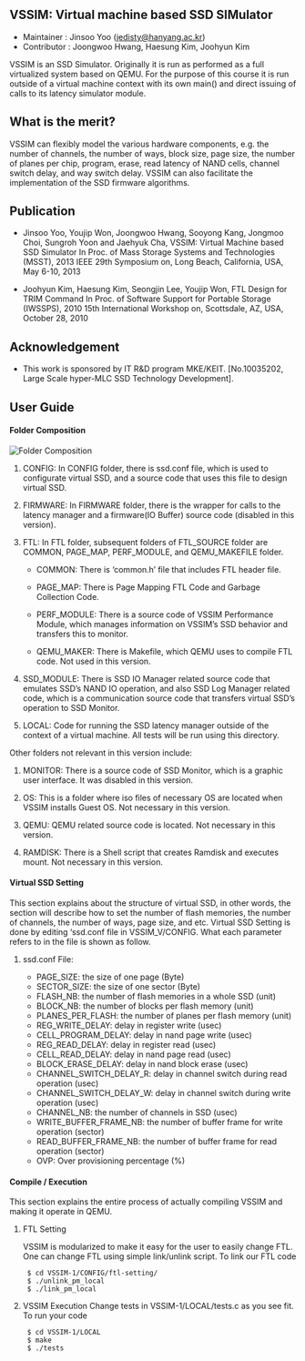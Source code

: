 VSSIM: Virtual machine based SSD SIMulator
-----
* Maintainer : Jinsoo Yoo (jedisty@hanyang.ac.kr)
* Contributor : Joongwoo Hwang, Haesung Kim, Joohyun Kim 

VSSIM is an SSD Simulator. Originally it is run as performed as a full virtualized system based on QEMU. For the purpose of this course it is run outside of a virtual machine context with its own main() and direct issuing of calls to its latency simulator module.

What is the merit?
-----
VSSIM can flexibly model the various hardware components, e.g. the number of channels, the number of ways, block size, page size, the number of planes per chip, program, erase, read latency of NAND cells, channel switch delay, and way switch delay. VSSIM can also facilitate the implementation of the SSD firmware algorithms. 

Publication
-----
* Jinsoo Yoo, Youjip Won, Joongwoo Hwang, Sooyong Kang, Jongmoo Choi, Sungroh Yoon and Jaehyuk Cha, VSSIM: Virtual Machine based SSD Simulator In Proc. of Mass Storage Systems and Technologies (MSST), 2013 IEEE 29th Symposium on, Long Beach, California, USA, May 6-10, 2013

* Joohyun Kim, Haesung Kim, Seongjin Lee, Youjip Won, FTL Design for TRIM Command In Proc. of Software Support for Portable Storage (IWSSPS), 2010 15th International Workshop on, Scottsdale, AZ, USA, October 28, 2010

Acknowledgement
-----
* This work is sponsored by IT R&D program MKE/KEIT. [No.10035202, Large Scale hyper-MLC SSD Technology Development].

User Guide
-----

#### Folder Composition

![Folder Composition]( http://dmclab.hanyang.ac.kr/wikidata/img/folder_arch_git.jpg)

1. CONFIG: In CONFIG folder, there is ssd.conf file, which is used to configurate virtual SSD, and a source code that uses this file to design virtual SSD.

2. FIRMWARE: In FIRMWARE folder, there is the wrapper for calls to the latency manager and a firmware(IO Buffer) source code (disabled in this version). 

3. FTL: In FTL folder, subsequent folders of FTL_SOURCE folder are COMMON, PAGE_MAP, PERF_MODULE, and QEMU_MAKEFILE folder.

    * COMMON: There is ‘common.h’ file that includes FTL header file.

    * PAGE_MAP: There is Page Mapping FTL Code and Garbage Collection Code.

    * PERF_MODULE: There is a source code of VSSIM Performance Module, which manages information on VSSIM’s SSD behavior and transfers this to monitor.

    * QEMU_MAKER: There is Makefile, which QEMU uses to compile FTL code. Not used in this version.

4. SSD_MODULE: There is SSD IO Manager related source code that emulates SSD’s NAND IO operation, and also SSD Log Manager related code, which is a communication source code that transfers virtual SSD’s operation to SSD Monitor. 

5. LOCAL: Code for running the SSD latency manager outside of the context of a virtual machine. All tests will be run using this directory.

Other folders not relevant in this version include:

1. MONITOR: There is a source code of SSD Monitor, which is a graphic user interface. It was disabled in this version.

2. OS: This is a folder where iso files of necessary OS are located when VSSIM installs Guest OS. Not necessary in this version.

3. QEMU: QEMU related source code is located. Not necessary in this version.

4. RAMDISK: There is a Shell script that creates Ramdisk and executes mount. Not necessary in this version.

#### Virtual SSD Setting

This section explains about the structure of virtual SSD, in other words, the section will describe how to set the number of flash memories, the number of channels, the number of ways, page size, and etc. Virtual SSD Setting is done by editing ‘ssd.conf file in VSSIM_V/CONFIG. What each parameter refers to in the file is shown as follow.

1. ssd.conf File:

    - PAGE_SIZE: the size of one page (Byte)
    - SECTOR_SIZE: the size of one sector (Byte)
    - FLASH_NB: the number of flash memories in a whole SSD (unit)
    - BLOCK_NB: the number of blocks per flash memory (unit)
    - PLANES_PER_FLASH: the number of planes per flash memory (unit)
    - REG_WRITE_DELAY: delay in register write (usec)
    - CELL_PROGRAM_DELAY: delay in nand page write (usec)
    - REG_READ_DELAY: delay in register read (usec)
    - CELL_READ_DELAY: delay in nand page read (usec)
    - BLOCK_ERASE_DELAY: delay in nand block erase (usec)
    - CHANNEL_SWITCH_DELAY_R: delay in channel switch during read operation (usec)
    - CHANNEL_SWITCH_DELAY_W: delay in channel switch during write operation (usec)
    - CHANNEL_NB: the number of channels in SSD (usec)
    - WRITE_BUFFER_FRAME_NB: the number of buffer frame for write operation (sector)
    - READ_BUFFER_FRAME_NB: the number of buffer frame for read operation (sector)
    - OVP: Over provisioning percentage (%)


#### Compile / Execution

This section explains the entire process of actually compiling VSSIM and making it operate in QEMU.

1. FTL Setting

    VSSIM is modularized to make it easy for the user to easily change FTL. One can change FTL using simple link/unlink script. To link our FTL code

        $ cd VSSIM-1/CONFIG/ftl-setting/
        $ ./unlink_pm_local
        $ ./link_pm_local

2. VSSIM Execution
	Change tests in VSSIM-1/LOCAL/tests.c as you see fit. To run your code

        $ cd VSSIM-1/LOCAL
        $ make
		$ ./tests

